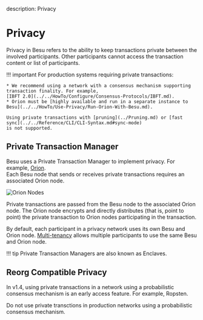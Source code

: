 description: Privacy
<!--- END of page meta data -->

# Privacy

Privacy in Besu refers to the ability to keep transactions private between the involved participants. 
Other participants cannot access the transaction content or list of participants.

!!! important
    For production systems requiring private transactions: 
        
    * We recommend using a network with a consensus mechanism supporting transaction finality. For example, 
    [IBFT 2.0](../../HowTo/Configure/Consensus-Protocols/IBFT.md).
    * Orion must be [highly available and run in a separate instance to Besu](../../HowTo/Use-Privacy/Run-Orion-With-Besu.md).
    
    Using private transactions with [pruning](../Pruning.md) or [fast sync](../../Reference/CLI/CLI-Syntax.md#sync-mode)
    is not supported.

## Private Transaction Manager

Besu uses a Private Transaction Manager to implement privacy. For example, [Orion](http://docs.orion.pegasys.tech).  
Each Besu node that sends or receives private transactions requires an associated Orion node. 

![Orion Nodes](../../images/OrionNodes.png)

Private transactions are passed from the Besu node to the associated Orion node. The Orion node
encrypts and directly distributes (that is, point to point) the private transaction to Orion nodes 
participating in the transaction. 

By default, each participant in a privacy network uses its own Besu and Orion
node. [Multi-tenancy](Multi-Tenancy.md) allows multiple participants to use the same Besu and Orion
node.

!!! tip
    Private Transaction Managers are also known as Enclaves.

## Reorg Compatible Privacy

In v1.4, using private transactions in a network using a probabilistic consensus mechanism is an early 
access feature. For example, Ropsten. 

Do not use private transctions in production networks using a probabilistic consensus mechanism. 